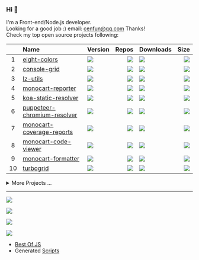 ### Hi 👋

I'm a Front-end/Node.js developer.  
Looking for a good job :) email: [cenfun@qq.com](cenfun@qq.com) Thanks!  
Check my top open source projects following:

|   |Name|Version|Repos|Downloads|Size|
|:-:|:---|:------|----:|:--------|---:|
| 1 |[eight-colors](https://github.com/cenfun/eight-colors)|[![](https://img.shields.io/npm/v/eight-colors?label=)](https://www.npmjs.com/package/eight-colors)|[![](https://badgen.net/github/dependents-repo/cenfun/eight-colors?label=)](https://github.com/cenfun/eight-colors/network/dependents)|[![](https://badgen.net/npm/dm/eight-colors?label=)](https://www.npmjs.com/package/eight-colors)|[![](https://img.shields.io/bundlephobia/min/eight-colors?label=)](https://www.npmjs.com/package/eight-colors)|
| 2 |[console-grid](https://github.com/cenfun/console-grid)|[![](https://img.shields.io/npm/v/console-grid?label=)](https://www.npmjs.com/package/console-grid)|[![](https://badgen.net/github/dependents-repo/cenfun/console-grid?label=)](https://github.com/cenfun/console-grid/network/dependents)|[![](https://badgen.net/npm/dm/console-grid?label=)](https://www.npmjs.com/package/console-grid)|[![](https://img.shields.io/bundlephobia/min/console-grid?label=)](https://www.npmjs.com/package/console-grid)|
| 3 |[lz-utils](https://github.com/cenfun/lz-utils)|[![](https://img.shields.io/npm/v/lz-utils?label=)](https://www.npmjs.com/package/lz-utils)|[![](https://badgen.net/github/dependents-repo/cenfun/lz-utils?label=)](https://github.com/cenfun/lz-utils/network/dependents)|[![](https://badgen.net/npm/dm/lz-utils?label=)](https://www.npmjs.com/package/lz-utils)|[![](https://img.shields.io/bundlephobia/min/lz-utils?label=)](https://www.npmjs.com/package/lz-utils)|
| 4 |[monocart-reporter](https://github.com/cenfun/monocart-reporter)|[![](https://img.shields.io/npm/v/monocart-reporter?label=)](https://www.npmjs.com/package/monocart-reporter)|[![](https://badgen.net/github/dependents-repo/cenfun/monocart-reporter?label=)](https://github.com/cenfun/monocart-reporter/network/dependents)|[![](https://badgen.net/npm/dm/monocart-reporter?label=)](https://www.npmjs.com/package/monocart-reporter)|[![](https://img.shields.io/bundlephobia/min/monocart-reporter?label=)](https://www.npmjs.com/package/monocart-reporter)|
| 5 |[koa-static-resolver](https://github.com/cenfun/koa-static-resolver)|[![](https://img.shields.io/npm/v/koa-static-resolver?label=)](https://www.npmjs.com/package/koa-static-resolver)|[![](https://badgen.net/github/dependents-repo/cenfun/koa-static-resolver?label=)](https://github.com/cenfun/koa-static-resolver/network/dependents)|[![](https://badgen.net/npm/dm/koa-static-resolver?label=)](https://www.npmjs.com/package/koa-static-resolver)|[![](https://img.shields.io/bundlephobia/min/koa-static-resolver?label=)](https://www.npmjs.com/package/koa-static-resolver)|
| 6 |[puppeteer-chromium-resolver](https://github.com/cenfun/puppeteer-chromium-resolver)|[![](https://img.shields.io/npm/v/puppeteer-chromium-resolver?label=)](https://www.npmjs.com/package/puppeteer-chromium-resolver)|[![](https://badgen.net/github/dependents-repo/cenfun/puppeteer-chromium-resolver?label=)](https://github.com/cenfun/puppeteer-chromium-resolver/network/dependents)|[![](https://badgen.net/npm/dm/puppeteer-chromium-resolver?label=)](https://www.npmjs.com/package/puppeteer-chromium-resolver)|[![](https://img.shields.io/bundlephobia/min/puppeteer-chromium-resolver?label=)](https://www.npmjs.com/package/puppeteer-chromium-resolver)|
| 7 |[monocart-coverage-reports](https://github.com/cenfun/monocart-coverage-reports)|[![](https://img.shields.io/npm/v/monocart-coverage-reports?label=)](https://www.npmjs.com/package/monocart-coverage-reports)|[![](https://badgen.net/github/dependents-repo/cenfun/monocart-coverage-reports?label=)](https://github.com/cenfun/monocart-coverage-reports/network/dependents)|[![](https://badgen.net/npm/dm/monocart-coverage-reports?label=)](https://www.npmjs.com/package/monocart-coverage-reports)|[![](https://img.shields.io/bundlephobia/min/monocart-coverage-reports?label=)](https://www.npmjs.com/package/monocart-coverage-reports)|
| 8 |[monocart-code-viewer](https://github.com/cenfun/monocart-code-viewer)|[![](https://img.shields.io/npm/v/monocart-code-viewer?label=)](https://www.npmjs.com/package/monocart-code-viewer)|[![](https://badgen.net/github/dependents-repo/cenfun/monocart-code-viewer?label=)](https://github.com/cenfun/monocart-code-viewer/network/dependents)|[![](https://badgen.net/npm/dm/monocart-code-viewer?label=)](https://www.npmjs.com/package/monocart-code-viewer)|[![](https://img.shields.io/bundlephobia/min/monocart-code-viewer?label=)](https://www.npmjs.com/package/monocart-code-viewer)|
| 9 |[monocart-formatter](https://github.com/cenfun/monocart-formatter)|[![](https://img.shields.io/npm/v/monocart-formatter?label=)](https://www.npmjs.com/package/monocart-formatter)|[![](https://badgen.net/github/dependents-repo/cenfun/monocart-formatter?label=)](https://github.com/cenfun/monocart-formatter/network/dependents)|[![](https://badgen.net/npm/dm/monocart-formatter?label=)](https://www.npmjs.com/package/monocart-formatter)|[![](https://img.shields.io/bundlephobia/min/monocart-formatter?label=)](https://www.npmjs.com/package/monocart-formatter)|
| 10|[turbogrid](https://github.com/cenfun/turbogrid)|[![](https://img.shields.io/npm/v/turbogrid?label=)](https://www.npmjs.com/package/turbogrid)|[![](https://badgen.net/github/dependents-repo/cenfun/turbogrid?label=)](https://github.com/cenfun/turbogrid/network/dependents)|[![](https://badgen.net/npm/dm/turbogrid?label=)](https://www.npmjs.com/package/turbogrid)|[![](https://img.shields.io/bundlephobia/min/turbogrid?label=)](https://www.npmjs.com/package/turbogrid)|
<details>
<summary>More Projects ...</summary>

|   |Name|Version|Repos|Downloads|Size|
|:-:|:---|:------|----:|:--------|---:|
| 11|[jest-monocart-coverage](https://github.com/cenfun/jest-monocart-coverage)|[![](https://img.shields.io/npm/v/jest-monocart-coverage?label=)](https://www.npmjs.com/package/jest-monocart-coverage)|[![](https://badgen.net/github/dependents-repo/cenfun/jest-monocart-coverage?label=)](https://github.com/cenfun/jest-monocart-coverage/network/dependents)|[![](https://badgen.net/npm/dm/jest-monocart-coverage?label=)](https://www.npmjs.com/package/jest-monocart-coverage)|[![](https://img.shields.io/bundlephobia/min/jest-monocart-coverage?label=)](https://www.npmjs.com/package/jest-monocart-coverage)|
| 12|[webpack-stats-report](https://github.com/cenfun/webpack-stats-report)|[![](https://img.shields.io/npm/v/webpack-stats-report?label=)](https://www.npmjs.com/package/webpack-stats-report)|[![](https://badgen.net/github/dependents-repo/cenfun/webpack-stats-report?label=)](https://github.com/cenfun/webpack-stats-report/network/dependents)|[![](https://badgen.net/npm/dm/webpack-stats-report?label=)](https://www.npmjs.com/package/webpack-stats-report)|[![](https://img.shields.io/bundlephobia/min/webpack-stats-report?label=)](https://www.npmjs.com/package/webpack-stats-report)|
| 13|[nice-ticks](https://github.com/cenfun/nice-ticks)|[![](https://img.shields.io/npm/v/nice-ticks?label=)](https://www.npmjs.com/package/nice-ticks)|[![](https://badgen.net/github/dependents-repo/cenfun/nice-ticks?label=)](https://github.com/cenfun/nice-ticks/network/dependents)|[![](https://badgen.net/npm/dm/nice-ticks?label=)](https://www.npmjs.com/package/nice-ticks)|[![](https://img.shields.io/bundlephobia/min/nice-ticks?label=)](https://www.npmjs.com/package/nice-ticks)|
| 14|[screencast-gif](https://github.com/cenfun/screencast-gif)|[![](https://img.shields.io/npm/v/screencast-gif?label=)](https://www.npmjs.com/package/screencast-gif)|[![](https://badgen.net/github/dependents-repo/cenfun/screencast-gif?label=)](https://github.com/cenfun/screencast-gif/network/dependents)|[![](https://badgen.net/npm/dm/screencast-gif?label=)](https://www.npmjs.com/package/screencast-gif)|[![](https://img.shields.io/bundlephobia/min/screencast-gif?label=)](https://www.npmjs.com/package/screencast-gif)|
| 15|[monocart](https://github.com/cenfun/monocart)|[![](https://img.shields.io/npm/v/monocart?label=)](https://www.npmjs.com/package/monocart)|[![](https://badgen.net/github/dependents-repo/cenfun/monocart?label=)](https://github.com/cenfun/monocart/network/dependents)|[![](https://badgen.net/npm/dm/monocart?label=)](https://www.npmjs.com/package/monocart)|[![](https://img.shields.io/bundlephobia/min/monocart?label=)](https://www.npmjs.com/package/monocart)|
| 16|[starfall-cli](https://github.com/cenfun/starfall-cli)|[![](https://img.shields.io/npm/v/starfall-cli?label=)](https://www.npmjs.com/package/starfall-cli)|[![](https://badgen.net/github/dependents-repo/cenfun/starfall-cli?label=)](https://github.com/cenfun/starfall-cli/network/dependents)|[![](https://badgen.net/npm/dm/starfall-cli?label=)](https://www.npmjs.com/package/starfall-cli)|[![](https://img.shields.io/bundlephobia/min/starfall-cli?label=)](https://www.npmjs.com/package/starfall-cli)|
| 17|[mouse-helper](https://github.com/cenfun/mouse-helper)|[![](https://img.shields.io/npm/v/mouse-helper?label=)](https://www.npmjs.com/package/mouse-helper)|[![](https://badgen.net/github/dependents-repo/cenfun/mouse-helper?label=)](https://github.com/cenfun/mouse-helper/network/dependents)|[![](https://badgen.net/npm/dm/mouse-helper?label=)](https://www.npmjs.com/package/mouse-helper)|[![](https://img.shields.io/bundlephobia/min/mouse-helper?label=)](https://www.npmjs.com/package/mouse-helper)|
| 18|[eslint-config-plus](https://github.com/cenfun/eslint-config-plus)|[![](https://img.shields.io/npm/v/eslint-config-plus?label=)](https://www.npmjs.com/package/eslint-config-plus)|[![](https://badgen.net/github/dependents-repo/cenfun/eslint-config-plus?label=)](https://github.com/cenfun/eslint-config-plus/network/dependents)|[![](https://badgen.net/npm/dm/eslint-config-plus?label=)](https://www.npmjs.com/package/eslint-config-plus)|[![](https://img.shields.io/bundlephobia/min/eslint-config-plus?label=)](https://www.npmjs.com/package/eslint-config-plus)|
| 19|[nmls](https://github.com/cenfun/nmls)|[![](https://img.shields.io/npm/v/nmls?label=)](https://www.npmjs.com/package/nmls)|[![](https://badgen.net/github/dependents-repo/cenfun/nmls?label=)](https://github.com/cenfun/nmls/network/dependents)|[![](https://badgen.net/npm/dm/nmls?label=)](https://www.npmjs.com/package/nmls)|[![](https://img.shields.io/bundlephobia/min/nmls?label=)](https://www.npmjs.com/package/nmls)|
| 20|[esbuild-metadata-report](https://github.com/cenfun/esbuild-metadata-report)|[![](https://img.shields.io/npm/v/esbuild-metadata-report?label=)](https://www.npmjs.com/package/esbuild-metadata-report)|[![](https://badgen.net/github/dependents-repo/cenfun/esbuild-metadata-report?label=)](https://github.com/cenfun/esbuild-metadata-report/network/dependents)|[![](https://badgen.net/npm/dm/esbuild-metadata-report?label=)](https://www.npmjs.com/package/esbuild-metadata-report)|[![](https://img.shields.io/bundlephobia/min/esbuild-metadata-report?label=)](https://www.npmjs.com/package/esbuild-metadata-report)|

</details>

---

  
[![](https://streak-stats.demolab.com/?user=cenfun)](https://github.com/cenfun)

[![](https://github-readme-stats.vercel.app/api/top-langs/?username=cenfun&layout=pie)](https://github.com/cenfun)

[![](https://github-readme-stats.vercel.app/api?username=cenfun&show_icons=true&count_private=true)](https://github.com/cenfun) 

[![](https://komarev.com/ghpvc/?username=cenfun)](https://github.com/cenfun) 
  
- [Best Of JS](/BestOfJS.md)  
- Generated [Scripts](/scripts/)  